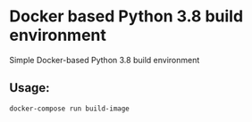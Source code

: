# Docker based Python 3.8 build environment
Simple Docker-based Python 3.8 build environment

## Usage:
`docker-compose run build-image`
